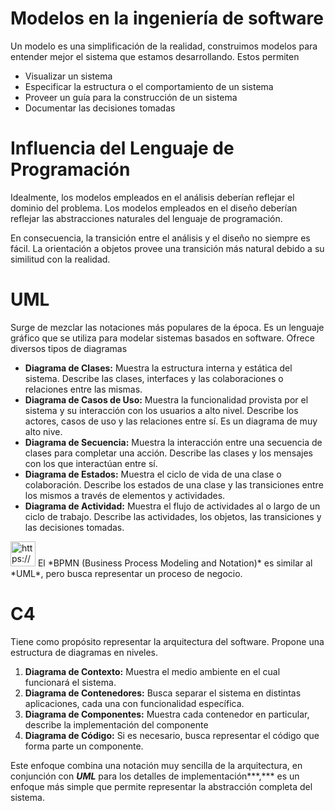 # Modelos en la ingeniería de software

Un modelo es una simplificación de la realidad, construimos modelos para entender mejor el sistema que estamos desarrollando. Estos permiten 

- Visualizar un sistema
- Especificar la estructura o el comportamiento de un sistema
- Proveer un guía para la construcción de un sistema
- Documentar las decisiones tomadas

# Influencia del Lenguaje de Programación

Idealmente, los modelos empleados en el análisis deberían reflejar el dominio del problema. Los modelos empleados en el diseño deberían reflejar las abstracciones naturales del lenguaje de programación. 

En consecuencia, la transición entre el análisis y el diseño no siempre es fácil. La orientación a objetos provee una transición más natural debido a su similitud con la realidad.

# UML

Surge de mezclar las notaciones más populares de la época. Es un lenguaje gráfico que se utiliza para modelar sistemas basados en software. Ofrece diversos tipos de diagramas

- **Diagrama de Clases:** Muestra la estructura interna y estática del sistema. Describe las clases, interfaces y las colaboraciones o relaciones entre las mismas.
- **Diagrama de Casos de Uso:** Muestra la funcionalidad provista por el sistema y su interacción con los usuarios a alto nivel. Describe los actores, casos de uso y las relaciones entre sí. Es un diagrama de muy alto nive.
- **Diagrama de Secuencia:** Muestra la interacción entre una secuencia de clases para completar una acción. Describe las clases y los mensajes con los que interactúan entre sí.
- **Diagrama de Estados:** Muestra el ciclo de vida de una clase o colaboración. Describe los estados de una clase y las transiciones entre los mismos a través de elementos y actividades.
- **Diagrama de Actividad:** Muestra el flujo de actividades al o largo de un ciclo de trabajo. Describe las actividades, los objetos, las transiciones y las decisiones tomadas.

<aside>
<img src="https://www.notion.so/icons/link_gray.svg" alt="https://www.notion.so/icons/link_gray.svg" width="40px" /> El *BPMN (Business Process Modeling and Notation)* es similar al *UML*, pero busca representar un proceso de negocio.

</aside>

# C4

Tiene como propósito representar la arquitectura del software. Propone una estructura de diagramas en niveles. 

1. **Diagrama de Contexto:** Muestra el medio ambiente en el cual funcionará el sistema.
2. **************Diagrama de Contenedores:************** Busca separar el sistema en distintas aplicaciones, cada una con funcionalidad específica.
3. **************************************************Diagrama de Componentes:************************************************** Muestra cada contenedor en particular, describe la implementación del componente
4. ****************************************Diagrama de Código:**************************************** Si es necesario, busca representar el código que forma parte un componente.

Este enfoque combina una notación muy sencilla de la arquitectura, en conjunción con ***UML*** para los detalles de implementación***,*** es un enfoque más simple que permite representar la abstracción completa del sistema.